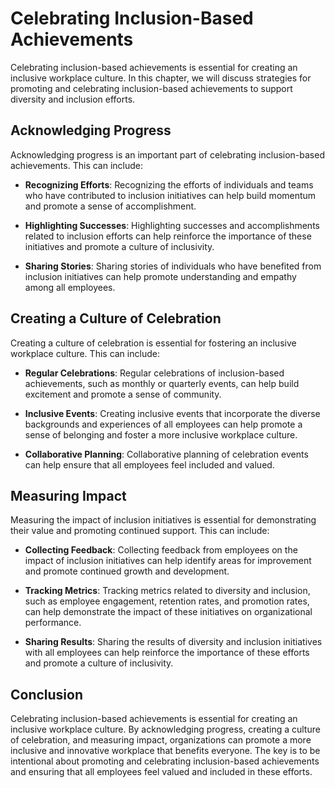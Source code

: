 Celebrating Inclusion-Based Achievements
==================================================================================

Celebrating inclusion-based achievements is essential for creating an inclusive workplace culture. In this chapter, we will discuss strategies for promoting and celebrating inclusion-based achievements to support diversity and inclusion efforts.

Acknowledging Progress
----------------------

Acknowledging progress is an important part of celebrating inclusion-based achievements. This can include:

* **Recognizing Efforts**: Recognizing the efforts of individuals and teams who have contributed to inclusion initiatives can help build momentum and promote a sense of accomplishment.

* **Highlighting Successes**: Highlighting successes and accomplishments related to inclusion efforts can help reinforce the importance of these initiatives and promote a culture of inclusivity.

* **Sharing Stories**: Sharing stories of individuals who have benefited from inclusion initiatives can help promote understanding and empathy among all employees.

Creating a Culture of Celebration
---------------------------------

Creating a culture of celebration is essential for fostering an inclusive workplace culture. This can include:

* **Regular Celebrations**: Regular celebrations of inclusion-based achievements, such as monthly or quarterly events, can help build excitement and promote a sense of community.

* **Inclusive Events**: Creating inclusive events that incorporate the diverse backgrounds and experiences of all employees can help promote a sense of belonging and foster a more inclusive workplace culture.

* **Collaborative Planning**: Collaborative planning of celebration events can help ensure that all employees feel included and valued.

Measuring Impact
----------------

Measuring the impact of inclusion initiatives is essential for demonstrating their value and promoting continued support. This can include:

* **Collecting Feedback**: Collecting feedback from employees on the impact of inclusion initiatives can help identify areas for improvement and promote continued growth and development.

* **Tracking Metrics**: Tracking metrics related to diversity and inclusion, such as employee engagement, retention rates, and promotion rates, can help demonstrate the impact of these initiatives on organizational performance.

* **Sharing Results**: Sharing the results of diversity and inclusion initiatives with all employees can help reinforce the importance of these efforts and promote a culture of inclusivity.

Conclusion
----------

Celebrating inclusion-based achievements is essential for creating an inclusive workplace culture. By acknowledging progress, creating a culture of celebration, and measuring impact, organizations can promote a more inclusive and innovative workplace that benefits everyone. The key is to be intentional about promoting and celebrating inclusion-based achievements and ensuring that all employees feel valued and included in these efforts.

